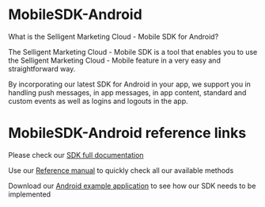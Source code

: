 # MobileSDK-Android

What is the Selligent Marketing Cloud - Mobile SDK for Android?

The Selligent Marketing Cloud - Mobile SDK is a tool that enables you to use the Selligent Marketing Cloud - Mobile feature in a very easy and straightforward way. 

By incorporating our latest SDK for Android in your app, we support you in handling push messages, in app messages, in app content, standard and custom events as well as logins and logouts in the app.

# MobileSDK-Android reference links

Please check our <a href="https://github.com/SelligentMarketingCloud/MobileSDK-Android/blob/master/Documentation/Android%20-%20Using%20the%20SDK%201.8.0.pdf" target="_blank">SDK full documentation</a>

Use our <a href="https://github.com/SelligentMarketingCloud/MobileSDK-Android/blob/master/Documentation/Android%20-%20MobileSDK%20Reference%201.8.0.pdf" target="_blank">Reference manual</a> to quickly check all our available methods

Download our <a href="https://github.com/SelligentMarketingCloud/MobileSDK-Android/blob/master/Documentation/AndroidSDKTemplate.zip" target="_blank">Android example application</a> to see how our SDK needs to be implemented
